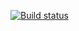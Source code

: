 [![Build status](https://ci.appveyor.com/api/projects/status/tlx4yv1380jg34wf?svg=true)](https://ci.appveyor.com/project/JulietteT/apic-3g7qh)
